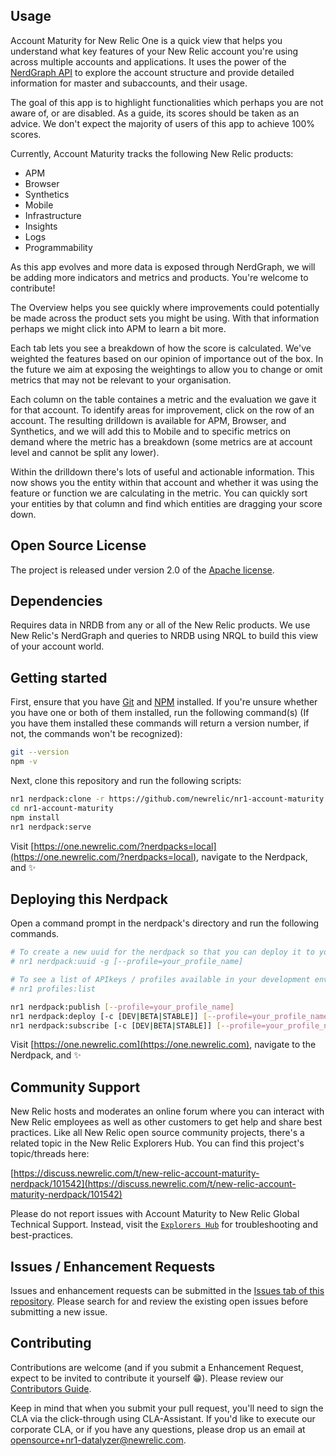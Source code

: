 ## Usage

Account Maturity for New Relic One is a quick view that helps you understand what key features of your New Relic account you're using across multiple accounts and applications. It uses the power of the [NerdGraph API](https://docs.newrelic.com/docs/apis/nerdgraph/get-started/introduction-new-relic-nerdgraph) to explore the account structure and provide detailed information for master and subaccounts, and their usage.

The goal of this app is to highlight functionalities which perhaps you are not aware of, or are disabled. As a guide, its scores should be taken as an advice. We don't expect the majority of users of this app to achieve 100% scores.

Currently, Account Maturity tracks the following New Relic products:

- APM 
- Browser 
- Synthetics
- Mobile
- Infrastructure
- Insights
- Logs
- Programmability

As this app evolves and more data is exposed through NerdGraph, we will be adding more indicators and metrics and products. You're welcome to contribute!

The Overview helps you see quickly where improvements could potentially be made across the product sets you might be using. With that information perhaps we might click into APM to learn a bit more.

Each tab lets you see a breakdown of how the score is calculated. We've weighted the features based on our opinion of importance out of the box. In the future we aim at exposing the weightings to allow you to change or omit metrics that may not be relevant to your organisation.

Each column on the table containes a metric and the evaluation we gave it for that account. To identify areas for improvement, click on the row of an account. The resulting drilldown is available for APM, Browser, and Synthetics, and we will add this to Mobile and to specific metrics on demand where the metric has a breakdown (some metrics are at account level and cannot be split any lower).

Within the drilldown there's lots of useful and actionable information. This now shows you the entity within that account and whether it was using the feature or function we are calculating in the metric. You can quickly sort your entities by that column and find which entities are dragging your score down.

## Open Source License

The project is released under version 2.0 of the [Apache license](http://www.apache.org/licenses/LICENSE-2.0).

## Dependencies

Requires data in NRDB from any or all of the New Relic products. We use New Relic's NerdGraph and queries to NRDB using NRQL to build this view of your account world.

## Getting started

First, ensure that you have [Git](https://git-scm.com/book/en/v2/Getting-Started-Installing-Git) and [NPM](https://www.npmjs.com/get-npm) installed. If you're unsure whether you have one or both of them installed, run the following command(s) (If you have them installed these commands will return a version number, if not, the commands won't be recognized):

```bash
git --version
npm -v
```

Next, clone this repository and run the following scripts:

```bash
nr1 nerdpack:clone -r https://github.com/newrelic/nr1-account-maturity.git
cd nr1-account-maturity
npm install
nr1 nerdpack:serve
```

Visit [https://one.newrelic.com/?nerdpacks=local](https://one.newrelic.com/?nerdpacks=local), navigate to the Nerdpack, and :sparkles:

## Deploying this Nerdpack

Open a command prompt in the nerdpack's directory and run the following commands.

```bash
# To create a new uuid for the nerdpack so that you can deploy it to your account:
# nr1 nerdpack:uuid -g [--profile=your_profile_name]

# To see a list of APIkeys / profiles available in your development environment:
# nr1 profiles:list

nr1 nerdpack:publish [--profile=your_profile_name]
nr1 nerdpack:deploy [-c [DEV|BETA|STABLE]] [--profile=your_profile_name]
nr1 nerdpack:subscribe [-c [DEV|BETA|STABLE]] [--profile=your_profile_name]
```

Visit [https://one.newrelic.com](https://one.newrelic.com), navigate to the Nerdpack, and :sparkles:

## Community Support

New Relic hosts and moderates an online forum where you can interact with New Relic employees as well as other customers to get help and share best practices. Like all New Relic open source community projects, there's a related topic in the New Relic Explorers Hub. You can find this project's topic/threads here:

[https://discuss.newrelic.com/t/new-relic-account-maturity-nerdpack/101542](https://discuss.newrelic.com/t/new-relic-account-maturity-nerdpack/101542)

Please do not report issues with Account Maturity to New Relic Global Technical Support. Instead, visit the [`Explorers Hub`](https://discuss.newrelic.com/c/build-on-new-relic) for troubleshooting and best-practices. 

## Issues / Enhancement Requests

Issues and enhancement requests can be submitted in the [Issues tab of this repository](https://github.com/newrelic/nr1-account-maturity/issues). Please search for and review the existing open issues before submitting a new issue.

## Contributing

Contributions are welcome (and if you submit a Enhancement Request, expect to be invited to contribute it yourself :grin:). Please review our [Contributors Guide](https://github.com/newrelic/nr1-account-maturity/blob/master/CONTRIBUTING.md).

Keep in mind that when you submit your pull request, you'll need to sign the CLA via the click-through using CLA-Assistant. If you'd like to execute our corporate CLA, or if you have any questions, please drop us an email at opensource+nr1-datalyzer@newrelic.com.
